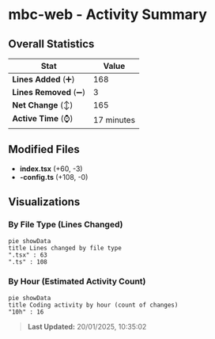 # mbc-web - Activity Summary 

## Overall Statistics

| Stat                   | Value                                                             |
| ---------------------- | ----------------------------------------------------------------- |
| **Lines Added** (➕)   | 168                                          |
| **Lines Removed** (➖) | 3                                        |
| **Net Change** (↕)    | 165                |
| **Active Time** (⌚)   | 17 minutes |


## Modified Files
- **index.tsx** (+60, -3)
- **-config.ts** (+108, -0)

## Visualizations

### By File Type (Lines Changed)

```mermaid
pie showData
title Lines changed by file type
".tsx" : 63
".ts" : 108
```

### By Hour (Estimated Activity Count)

```mermaid
pie showData
title Coding activity by hour (count of changes)
"10h" : 16
```


> **Last Updated:** 20/01/2025, 10:35:02